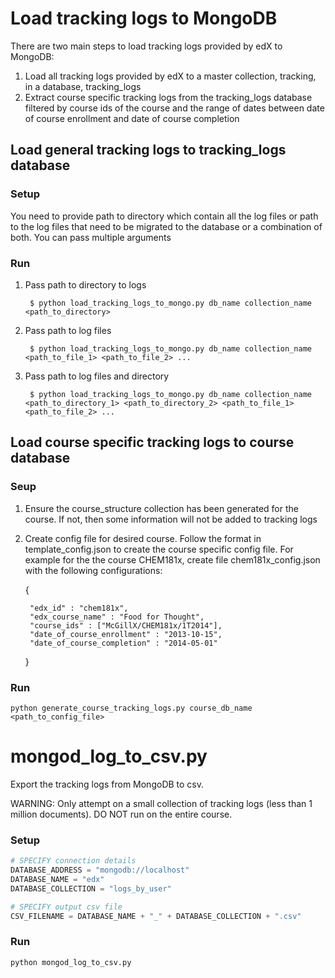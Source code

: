 Load tracking logs to MongoDB
====

There are two main steps to load tracking logs provided by edX to MongoDB:

1. Load all tracking logs provided by edX to a master collection, tracking, in a database, tracking_logs
2. Extract course specific tracking logs from the tracking_logs database filtered by course ids of the course
  and the range of dates between date of course enrollment and date of course completion

## Load general tracking logs to tracking_logs database
### Setup
You need to provide path to directory which contain all the log files or path to the log files that need to be migrated to the database or a combination of both. You can pass multiple arguments

### Run
1. Pass path to directory to logs

        $ python load_tracking_logs_to_mongo.py db_name collection_name <path_to_directory>

2. Pass path to log files

        $ python load_tracking_logs_to_mongo.py db_name collection_name <path_to_file_1> <path_to_file_2> ...

3. Pass path to log files and directory

        $ python load_tracking_logs_to_mongo.py db_name collection_name <path_to_directory_1> <path_to_directory_2> <path_to_file_1> <path_to_file_2> ...

## Load course specific tracking logs to course database

### Seup
1) Ensure the course_structure collection has been generated for the course. If not, then some information will not be added to tracking logs

2) Create config file for desired course. Follow the format in template_config.json to create the course specific config file. For example for the the course CHEM181x, create file chem181x_config.json with the following configurations:

    {
    
    	"edx_id" : "chem181x",
    	"edx_course_name" : "Food for Thought",
    	"course_ids" : ["McGillX/CHEM181x/1T2014"],
       	"date_of_course_enrollment" : "2013-10-15",
    	"date_of_course_completion" : "2014-05-01"
    	
    }

### Run
    python generate_course_tracking_logs.py course_db_name <path_to_config_file>
mongod_log_to_csv.py
====

Export the tracking logs from MongoDB to csv. 

WARNING: Only attempt on a small collection of tracking logs (less than 1 million documents). DO NOT run on the entire course. 

### Setup

```python
# SPECIFY connection details
DATABASE_ADDRESS = "mongodb://localhost"
DATABASE_NAME = "edx"
DATABASE_COLLECTION = "logs_by_user"

# SPECIFY output csv file
CSV_FILENAME = DATABASE_NAME + "_" + DATABASE_COLLECTION + ".csv"
```

### Run

```
python mongod_log_to_csv.py
```
